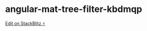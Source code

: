 # angular-mat-tree-filter-kbdmqp

[Edit on StackBlitz ⚡️](https://stackblitz.com/edit/angular-mat-tree-filter-kbdmqp)